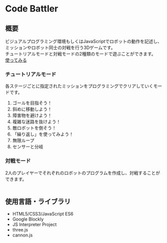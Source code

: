 # Code Battler
## 概要
ビジュアルプログラミング環境もしくはJavaScriptでロボットの動作を記述し、ミッションやロボット同士の対戦を行う3Dゲームです。<br>
チュートリアルモードと対戦モードの2種類のモードで遊ぶことができます。<br>
[使ってみる](https://aquilaneo.github.io/Code-Battler/tutorial1.html)<br>

### チュートリアルモード
各ステージごとに指定されたミッションをプログラミングでクリアしていくモードです。<br>
1. ゴールを目指そう！
1. 斜めに移動しよう！
1. 障害物を避けよう！
1. 複雑な迷路を抜けよう！
1. 敵ロボットを倒そう！
1. 「繰り返し」を使ってみよう！
1. 無限ループ
1. センサーと分岐

### 対戦モード
2人のプレイヤーでそれぞれのロボットのプログラムを作成し、対戦することができます。<br><br>

## 使用言語・ライブラリ
* HTML5/CSS3/JavaScript ES6
* Google Blockly
* JS Interpreter Project
* three.js
* cannon.js
